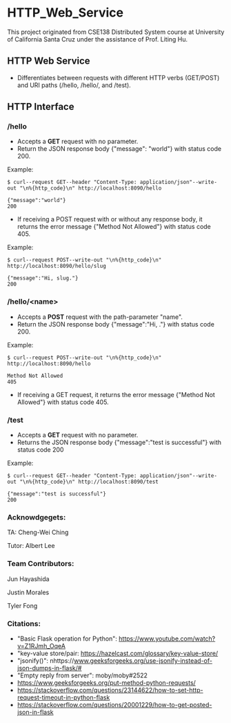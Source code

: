# HTTP_Web_Service
This project originated from CSE138 Distributed System course at University of California Santa Cruz under the assistance of Prof. Liting Hu. 

## HTTP Web Service
- Differentiates between requests with different HTTP verbs (GET/POST) and URI paths (/hello, /hello/<name>, and /test).


## HTTP Interface
### /hello
- Accepts a **GET** request with no parameter.
- Return the JSON response body {"message": "world"} with status code 200.

Example:

`$ curl--request GET--header "Content-Type: application/json"--write-out "\n%{http_code}\n" http://localhost:8090/hello`
```
{"message":"world"}
200
```

- If receiving a POST request with or without any response body, it returns the error message {"Method Not Allowed"} with status code 405.

Example:

`$ curl--request POST--write-out "\n%{http_code}\n" http://localhost:8090/hello/slug`
```
{"message":"Hi, slug."}
200
```

### /hello/\<name\>
- Accepts a **POST** request with the path-parameter "name".
- Return the JSON response body {"message":"Hi, <name>."} with status code 200.

Example:

`$ curl--request POST--write-out "\n%{http_code}\n" http://localhost:8090/hello`
```
Method Not Allowed
405
```

- If receiving a GET request, it returns the error message {"Method Not Allowed"} with status code 405.

### /test
- Accepts a **GET** request with no parameter.
- Returns the JSON response body {"message":"test is successful"} with status code 200

Example:

`$ curl--request GET--header "Content-Type: application/json"--write-out "\n%{http_code}\n" http://localhost:8090/test`
```
{"message":"test is successful"}
200
```















### Acknowdgegets:

TA: Cheng-Wei Ching

Tutor: Albert Lee

### Team Contributors:

Jun Hayashida

Justin Morales

Tyler Fong

### Citations:
- "Basic Flask operation for Python": https://www.youtube.com/watch?v=Z1RJmh_OqeA
- "key-value store/pair: https://hazelcast.com/glossary/key-value-store/
- "jsonify()": nhttps://www.geeksforgeeks.org/use-jsonify-instead-of-json-dumps-in-flask/#
- "Empty reply from server": moby/moby#2522
- https://www.geeksforgeeks.org/put-method-python-requests/
- https://stackoverflow.com/questions/23144622/how-to-set-http-request-timeout-in-python-flask
- https://stackoverflow.com/questions/20001229/how-to-get-posted-json-in-flask

